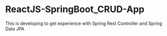 # ReactJS-SpringBoot_CRUD-App
This is developing to get experience with Spring Rest Controller and Spring Data JPA 
